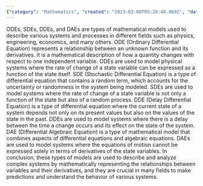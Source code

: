 ```yaml
---
{"category": "Mathematics", "created": "2023-02-08T05:28:48.869Z", "date": "2023-02-08 05:28:48", "description": "Differential equations are a type of mathematical model utilized across various disciplines such as physics, engineering, and economics to establish relationships between variables and their derivatives. These equations come in different forms, including Ordinary Differential Equations (ODEs), Stochastic Differential Equations (SDEs), Delay Differential Equations (DDEs), and Distributional Differential Equations (DAEs), each designed to account for specific system properties or uncertainties.", "modified": "2023-02-08T05:29:02.917Z", "tags": ["differential equations", "mathematical models", "physics", "engineering", "economics", "odes", "sdes", "ddes", "daes"], "title": "differential equations: ODE (Ordinary Differential Equation), SDE (Stochastic Differential Equation), DDE (Delay Differential Equation), DAE (Differential Algebraic Equation)"}
---
```

ODEs, SDEs, DDEs, and DAEs are types of mathematical models used to describe various systems and processes in different fields such as physics, engineering, economics, and many others.
ODE (Ordinary Differential Equation) represents a relationship between an unknown function and its derivatives. It is a mathematical description of how a quantity changes with respect to one independent variable. ODEs are used to model physical systems where the rate of change of a state variable can be expressed as a function of the state itself.
SDE (Stochastic Differential Equation) is a type of differential equation that contains a random term, which accounts for the uncertainty or randomness in the system being modeled. SDEs are used to model systems where the rate of change of a state variable is not only a function of the state but also of a random process.
DDE (Delay Differential Equation) is a type of differential equation where the current state of a system depends not only on its present values but also on the values of the state in the past. DDEs are used to model systems where there is a delay between the time a change occurs and its effect on the state of the system.
DAE (Differential Algebraic Equation) is a type of mathematical model that combines aspects of differential equations and algebraic equations. DAEs are used to model systems where the equations of motion cannot be expressed solely in terms of derivatives of the state variables.
In conclusion, these types of models are used to describe and analyze complex systems by mathematically representing the relationships between variables and their derivatives, and they are crucial in many fields to make predictions and understand the behavior of various systems.